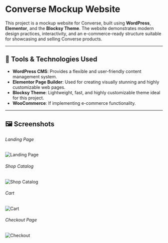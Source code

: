 # Converse Mockup Website

This project is a mockup website for Converse, built using **WordPress**, **Elementor**, and the **Blocksy Theme**. The website demonstrates modern design practices, interactivity, and an e-commerce-ready structure suitable for showcasing and selling Converse products.

---

## 🔧 Tools & Technologies Used
- **WordPress CMS**: Provides a flexible and user-friendly content management system.
- **Elementor Page Builder**: Used for creating visually stunning and highly customizable web pages.
- **Blocksy Theme**: Lightweight, fast, and highly customizable theme ideal for this project.
- **WooCommerce**: If implementing e-commerce functionality.

---

## 🖼️ Screenshots
###### Landing Page
![Landing Page](https://i.imgur.com/kLboCvC.jpeg)
###### Shop Catalog
![Shop Catalog](https://i.imgur.com/3MS5bjv.png)
###### Cart
![Cart](https://i.imgur.com/YCiolSk.png)
###### Checkout Page
![Checkout](https://i.imgur.com/whcwCDZ.png)
